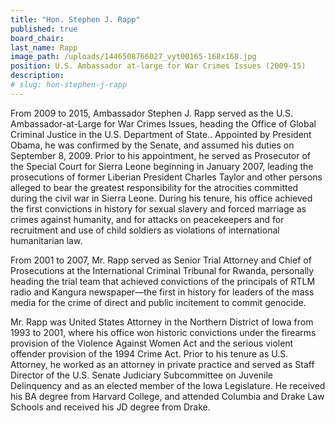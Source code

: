 ```yaml
---
title: "Hon. Stephen J. Rapp"
published: true
board_chair:
last_name: Rapp
image_path: /uploads/1446508766027_vyt00165-168x168.jpg
position: U.S. Ambassador at-large for War Crimes Issues (2009-15)
description:
# slug: hon-stephen-j-rapp
---
```


From 2009 to 2015, Ambassador Stephen J. Rapp served as the U.S. Ambassador-at-Large for War Crimes Issues, heading the Office of Global Criminal Justice in the U.S. Department of State.. Appointed by President Obama, he was confirmed by the Senate, and assumed his duties on September 8, 2009. Prior to his appointment, he served as Prosecutor of the Special Court for Sierra Leone beginning in January 2007, leading the prosecutions of former Liberian President Charles Taylor and other persons alleged to bear the greatest responsibility for the atrocities committed during the civil war in Sierra Leone. During his tenure, his office achieved the first convictions in history for sexual slavery and forced marriage as crimes against humanity, and for attacks on peacekeepers and for recruitment and use of child soldiers as violations of international humanitarian law.

From 2001 to 2007, Mr. Rapp served as Senior Trial Attorney and Chief of Prosecutions at the International Criminal Tribunal for Rwanda, personally heading the trial team that achieved convictions of the principals of RTLM radio and Kangura newspaper—the first in history for leaders of the mass media for the crime of direct and public incitement to commit genocide.

Mr. Rapp was United States Attorney in the Northern District of Iowa from 1993 to 2001, where his office won historic convictions under the firearms provision of the Violence Against Women Act and the serious violent offender provision of the 1994 Crime Act. Prior to his tenure as U.S. Attorney, he worked as an attorney in private practice and served as Staff Director of the U.S. Senate Judiciary Subcommittee on Juvenile Delinquency and as an elected member of the Iowa Legislature. He received his BA degree from Harvard College, and attended Columbia and Drake Law Schools and received his JD degree from Drake.

